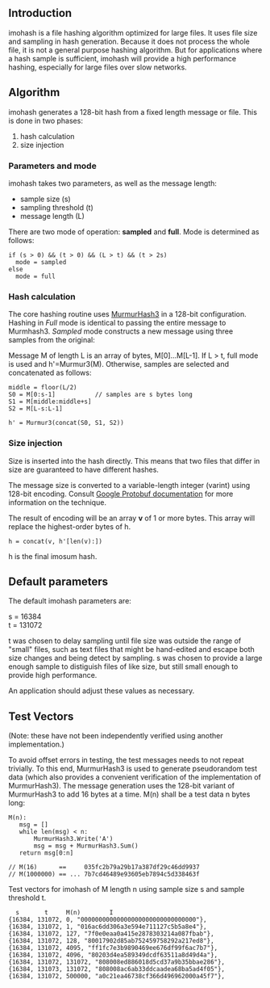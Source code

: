 ## Introduction

imohash is a file hashing algorithm optimized for large files. It uses
file size and sampling in hash generation. Because it does not process
the whole file, it is not a general purpose hashing algorithm. But for
applications where a hash sample is sufficient, imohash will provide a
high performance hashing, especially for large files over slow
networks.

## Algorithm

imohash generates a 128-bit hash from a fixed length message or file.
This is done in two phases:

1. hash calculation
2. size injection

### Parameters and mode

imohash takes two parameters, as well as the message length:

* sample size (s)
* sampling threshold (t)
* message length (L)

There are two mode of operation: **sampled** and **full**. Mode is
determined as follows:

```
if (s > 0) && (t > 0) && (L > t) && (t > 2s) 
  mode = sampled
else
  mode = full
```

### Hash calculation

The core hashing routine uses [MurmurHash3](https://code.google.com/p/smhasher/wiki/MurmurHash3) in a 128-bit configuration.
Hashing in *Full* mode is identical to passing the entire
message to Murmhash3.  *Sampled* mode constructs a new message using
three samples from the original:

Message M of length L is an array of bytes, M[0]...M[L-1]. If
L > t, full mode is used and h'=Murmur3(M). Otherwise, samples are selected and concatenated as follows:

```
middle = floor(L/2)
S0 = M[0:s-1]           // samples are s bytes long
S1 = M[middle:middle+s]
S2 = M[L-s:L-1]

h' = Murmur3(concat(S0, S1, S2))
```
### Size injection

Size is inserted into the hash directly. This means that two files
that differ in size are guaranteed to have different hashes.

The message size is converted to a variable-length integer (varint)
using 128-bit encoding. Consult [Google Protobuf documentation](https://developers.google.com/protocol-buffers/docs/encoding#varints) for more
information on the technique.

The result of encoding will be an array **v** of 1 or more bytes. This
array will replace the highest-order bytes of h.

```
h = concat(v, h'[len(v):])
```

h is the final imosum hash.

## Default parameters

The default imohash parameters are:

s = 16384  
t = 131072

t was chosen to delay sampling until file size was outside the range
of "small" files, such as text files that might be hand-edited and
escape both size changes and being detect by sampling. s was chosen to
provide a large enough sample to distiguish files of like size, but
still small enough to provide high performance.

An application should adjust these values as necessary.

## Test Vectors

(Note: these have not been independently verified using another implementation.)

To avoid offset errors in testing, the test messages needs to not repeat
trivially. To this end, MurmurHash3 is used to generate pseudorandom test
data (which also provides a convenient verification of the implementation
of MurmurHash3). The message generation uses the 128-bit variant of
MurmurHash3 to add 16 bytes at a time. M(n) shall be a test data n bytes
long:

```
M(n):
   msg = []
   while len(msg) < n:
       MurmurHash3.Write('A')
       msg = msg + MurmurHash3.Sum()
   return msg[0:n]

// M(16)      ==     035fc2b79a29b17a387df29c46dd9937
// M(1000000) == ... 7b7cd46489e93605eb7894c5d338463f
```

Test vectors for imohash of M length n using sample size s and sample
threshold t.

```
  s       t     M(n)        I
{16384, 131072, 0, "00000000000000000000000000000000"},
{16384, 131072, 1, "016ac6dd306a3e594e711127c5b5a8e4"},
{16384, 131072, 127, "7f0e0eaa0a415e2878303214a087fbab"},
{16384, 131072, 128, "80017902d85ab752459758292a217ed8"},
{16384, 131072, 4095, "ff1fc7e3b9890469ee676df99f6ac7b7"},
{16384, 131072, 4096, "80203d4ea589349dcdf63511a8d49d4a"},
{16384, 131072, 131072, "808008ed886018d5cd37a9b35bbae286"},
{16384, 131073, 131072, "808008ac6ab33ddcaadea68ba5ad4f05"},
{16384, 131072, 500000, "a0c21ea46738cf366d496962000a45f7"},
```




